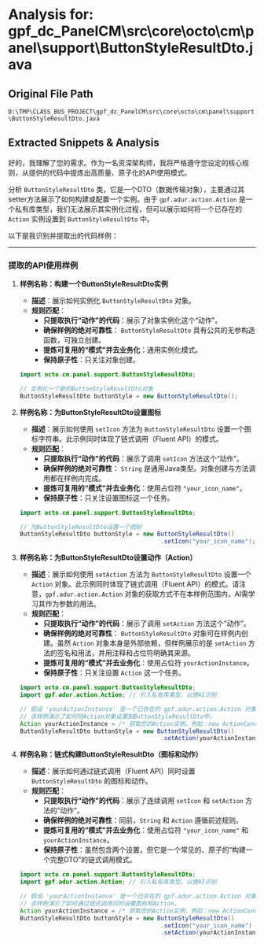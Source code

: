 # Analysis for: gpf_dc_PanelCM\src\core\octo\cm\panel\support\ButtonStyleResultDto.java

## Original File Path
`D:\TMP\CLASS_BUS_PROJECT\gpf_dc_PanelCM\src\core\octo\cm\panel\support\ButtonStyleResultDto.java`

## Extracted Snippets & Analysis
好的，我理解了您的需求。作为一名资深架构师，我将严格遵守您设定的核心规则，从提供的代码中提炼出高质量、原子化的API使用模式。

分析 `ButtonStyleResultDto` 类，它是一个DTO（数据传输对象），主要通过其setter方法展示了如何构建或配置一个实例。由于 `gpf.adur.action.Action` 是一个私有库类型，我们无法展示其实例化过程，但可以展示如何将一个已存在的 `Action` 实例设置到 `ButtonStyleResultDto` 中。

以下是我识别并提取出的代码样例：

---

### 提取的API使用样例

1.  **样例名称：构建一个ButtonStyleResultDto实例**
    *   **描述**：展示如何实例化 `ButtonStyleResultDto` 对象。
    *   **规则匹配**：
        *   **只提取执行“动作”的代码**：展示了对象实例化这个“动作”。
        *   **确保样例的绝对可靠性**： `ButtonStyleResultDto` 具有公共的无参构造函数，可独立创建。
        *   **提炼可复用的“模式”并去业务化**：通用实例化模式。
        *   **保持原子性**：只关注对象创建。

    ```java
    import octo.cm.panel.support.ButtonStyleResultDto;

    // 实例化一个新的ButtonStyleResultDto对象
    ButtonStyleResultDto buttonStyle = new ButtonStyleResultDto();
    ```

2.  **样例名称：为ButtonStyleResultDto设置图标**
    *   **描述**：展示如何使用 `setIcon` 方法为 `ButtonStyleResultDto` 设置一个图标字符串。此示例同时体现了链式调用（Fluent API）的模式。
    *   **规则匹配**：
        *   **只提取执行“动作”的代码**：展示了调用 `setIcon` 方法这个“动作”。
        *   **确保样例的绝对可靠性**： `String` 是通用Java类型。对象创建与方法调用都在样例内完成。
        *   **提炼可复用的“模式”并去业务化**：使用占位符 `"your_icon_name"`。
        *   **保持原子性**：只关注设置图标这一个任务。

    ```java
    import octo.cm.panel.support.ButtonStyleResultDto;

    // 为ButtonStyleResultDto设置一个图标
    ButtonStyleResultDto buttonStyle = new ButtonStyleResultDto()
                                            .setIcon("your_icon_name");
    ```

3.  **样例名称：为ButtonStyleResultDto设置动作（Action）**
    *   **描述**：展示如何使用 `setAction` 方法为 `ButtonStyleResultDto` 设置一个 `Action` 对象。此示例同时体现了链式调用（Fluent API）的模式。请注意，`gpf.adur.action.Action` 对象的获取方式不在本样例范围内，AI需学习其作为参数的用法。
    *   **规则匹配**：
        *   **只提取执行“动作”的代码**：展示了调用 `setAction` 方法这个“动作”。
        *   **确保样例的绝对可靠性**： `ButtonStyleResultDto` 对象可在样例内创建。虽然 `Action` 对象本身是外部依赖，但样例展示的是 `setAction` 方法的签名和用法，并用注释和占位符明确其来源。
        *   **提炼可复用的“模式”并去业务化**：使用占位符 `yourActionInstance`。
        *   **保持原子性**：只关注设置 `Action` 这一个任务。

    ```java
    import octo.cm.panel.support.ButtonStyleResultDto;
    import gpf.adur.action.Action; // 引入私有库类型，以便AI识别

    // 假设 'yourActionInstance' 是一个已存在的 gpf.adur.action.Action 对象。
    // 该样例演示了如何将Action对象设置到ButtonStyleResultDto中。
    Action yourActionInstance = /* 获取您的Action实例，例如：new ActionConcreteClass() 或 ActionFactory.create() */;
    ButtonStyleResultDto buttonStyle = new ButtonStyleResultDto()
                                            .setAction(yourActionInstance);
    ```

4.  **样例名称：链式构建ButtonStyleResultDto（图标和动作）**
    *   **描述**：展示如何通过链式调用（Fluent API）同时设置 `ButtonStyleResultDto` 的图标和动作。
    *   **规则匹配**：
        *   **只提取执行“动作”的代码**：展示了连续调用 `setIcon` 和 `setAction` 方法的“动作”。
        *   **确保样例的绝对可靠性**：同前，`String` 和 `Action` 遵循前述规则。
        *   **提炼可复用的“模式”并去业务化**：使用占位符 `"your_icon_name"` 和 `yourActionInstance`。
        *   **保持原子性**：虽然包含两个设置，但它是一个常见的、原子的“构建一个完整DTO”的链式调用模式。

    ```java
    import octo.cm.panel.support.ButtonStyleResultDto;
    import gpf.adur.action.Action; // 引入私有库类型，以便AI识别

    // 假设 'yourActionInstance' 是一个已存在的 gpf.adur.action.Action 对象。
    // 该样例演示了如何通过链式调用同时设置图标和Action。
    Action yourActionInstance = /* 获取您的Action实例，例如：new ActionConcreteClass() 或 ActionFactory.create() */;
    ButtonStyleResultDto buttonStyle = new ButtonStyleResultDto()
                                            .setIcon("your_icon_name")
                                            .setAction(yourActionInstance);
    ```